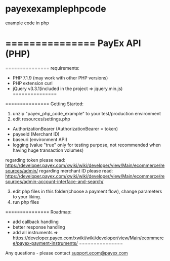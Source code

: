 # payexexamplephpcode
example code in php

===============
PayEx API (PHP)
===============

===============
requirements:
* PHP 7.1.9
(may work with other PHP versions)
* PHP extension curl
* jQuery v3.3.1(included in the project => jquery.min.js)
===============

===============
Getting Started:
1. unzip "payex_php_code_example" to your test/production environment
2. edit resources/settings.php
 - AuthorizationBearer (AuthorizationBearer = token)
 - payeeId (Merchant ID)
 - baseuri (environment API)
 - logging (value "true" only for testing purpose, not recommended when having huge transaction volumes)

regarding token please read: https://developer.payex.com/xwiki/wiki/developer/view/Main/ecommerce/resources/admin/
regarding merchant ID please read: https://developer.payex.com/xwiki/wiki/developer/view/Main/ecommerce/resources/admin-account-interface-and-search/

3. edit php files in this folder(choose a payment flow), change parameters to your liking.
4. run php files

===============
Roadmap:
* add callback handling
* better response handling
* add all instruments => https://developer.payex.com/xwiki/wiki/developer/view/Main/ecommerce/payex-payment-instruments/
===============

Any questions - please contact support.ecom@payex.com
